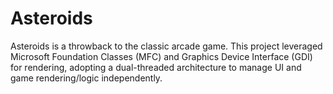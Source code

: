 # Asteroids

Asteroids is a throwback to the classic arcade game. This project leveraged Microsoft Foundation Classes (MFC) and Graphics Device Interface (GDI) for rendering, 
adopting a dual-threaded architecture to manage UI and game rendering/logic independently.
